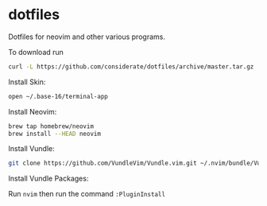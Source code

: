 # dotfiles
Dotfiles for neovim and other various programs.

To download run

```bash
curl -L https://github.com/considerate/dotfiles/archive/master.tar.gz | tar zxv --strip=1
```

Install Skin:

```bash
open ~/.base-16/terminal-app
```

Install Neovim:

```bash
brew tap homebrew/neovim
brew install --HEAD neovim
```

Install Vundle:

```bash
git clone https://github.com/VundleVim/Vundle.vim.git ~/.nvim/bundle/Vundle.vim
```

Install Vundle Packages:

Run `nvim` then run the command `:PluginInstall`
